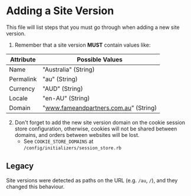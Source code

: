 # Adding a Site Version

This file will list steps that you must go through when adding a new site version.

1. Remember that a site version **MUST** contain values like:

Attribute     | Possible Values
------------- | -------------
Name          | "Australia" (String)
Permalink     | "au" (String)
Currency      | "AUD" (String)
Locale        | "en-AU" (String)
Domain        | "www.fameandpartners.com.au" (String)

2. Don't forget to add the new site version domain on the cookie session store configuration, otherwise, cookies will not be shared between domains, and orders between websites will be lost.
    - See `COOKIE_STORE_DOMAINS` at `/config/initializers/session_store.rb`

## Legacy

Site versions were detected as paths on the URL (e.g. `/au`, `/`), and they changed this behaviour.
